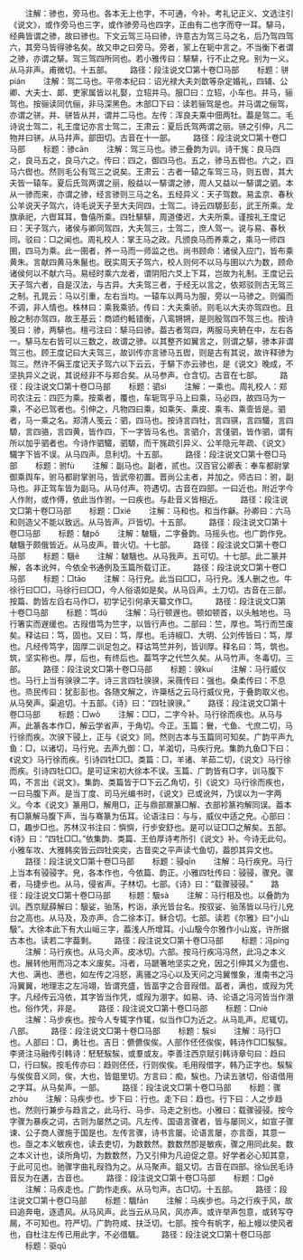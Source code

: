 <!-- { "loadSidebar": true } -->
　　注解：骖也，旁马也。各本无上也字，不可通，今补。考礼记正义、文选注引《说文》，或作旁马也三字，或作骖旁马也四字，正由有二也字而夺一耳。騑马，经典皆谓之骖，故曰骖也。下文云驾三马曰骖，许意古为驾三马之名，后乃驾四驾六，其旁马皆得骖名矣。故又申之曰旁马。旁者，冡上在轭中言之。不当衡下者谓之骖，亦谓之騑。驾三驾四所同也。若小雅传曰：騑騑，行不止之皃。别为一义。从马非声。甫微切。十五部。
　　路径：段注说文□第十卷□马部
　　标题：骈pián
　　注解：驾二马也。平帝本纪曰：诏光禄大夫刘歆等杂定婚礼，四辅、公卿、大夫士、郞、吏家属皆以礼娶，立轺并马。服□曰：立轺，小车也。并马，骊驾也。按骊读同伉俪，非马深黑色。木部□下曰：读若骊驾是也。并马谓之俪驾，亦谓之骈。并、骈皆从并，谓并二马也。左传：浑良夫乘中佃两牡。葢是驾二。毛诗说士驾二，礼王度记亦言士驾二，王肃云：夏后氏驾两谓之丽。骈之引伸，凡二物并曰骈。从马幷声。部田切。古音在十一部。
　　路径：段注说文□第十卷□马部
　　标题：骖cān
　　注解：驾三马也。骖三叠韵为训。诗干旄：良马四之，良马五之，良马六之。传曰：四之，御四马也。五之，骖马五辔也。六之，四马六辔也。然则毛公有驾三之说矣。王肃云：古者一辕之车驾三马，则五辔，其大夫皆一辕车。夏后氏驾两谓之丽，殷益以一騑谓之骖，周人又益以一騑谓之驷。本从一骖而来，亦谓之骖，经言骖则三马之名。五经异义：天子驾数。易孟京、春秋公羊说天子驾六，诗毛说天子至大夫同四，士驾二。诗云四騵彭彭，武王所乘。龙旗承祀，六辔耳耳，鲁僖所乘。四牡騑騑，周道倭迟，大夫所乘。谨按礼王度记曰：天子驾六，诸侯与卿同驾四，大夫驾三，士驾二，庶人驾一。说与易、春秋同。驳曰：□之闻也。周礼校人：掌王马之政。凡颁良马而养乘之，乘马一师四圉，四马为乘。此一圉者，养一马而一师监之也。尚书顾命：诸侯入应门，皆布乘黄朱。言献四黄马朱鬣也。旣实周天子驾六，校人则何不以马与圉以六为数，顾命诸侯何以不献六马。易经时乘六龙者，谓阴阳六爻上下耳，岂故为礼制。王度记云天子驾六者，自是汉法，与古异。大夫驾三者，于经无以言之，依郑驳则古无驾三之制。孔晁云：马以引重，左右当均。一辕车以两马为服，旁以一马骖之。则偏而不调，非人情也。株林曰：乘我乘骄。传曰：大夫乘骄。则毛以大夫亦驾四也。且殷之制亦驾四，故王基云：商颂约軧错衡，八鸾锵锵，是则殷驾四不驾三也。按诗笺曰：骖，两騑也。檀弓注曰：騑马曰骖。葢古者驾四，两服马夹辀在中，左右各一。騑马左右皆可以三数之，故谓之骖。以其整齐如翼言之，则谓之騑，骖本非谓驾三也。顾王度记曰大夫驾三，故训传亦言骖马五辔，则是古有其说，故许释骖为驾三。然许不偁王度记天子驾六以下云云，于騑下亦云骖也，是《说文》晚成，不坚执异义之说，其说经非不与郑合矣。从马参声。仓含切。古音在七部。
　　路径：段注说文□第十卷□马部
　　标题：驷sì
　　注解：一乘也。周礼校人：郑司农注云：四匹为乘。按乘者，覆也，车轭驾乎马上曰乘，马必四，故四马为一乘，不必已驾者也。引伸之，凡物四曰乘，如乘矢、乘皮、乘韦、乘壸皆是。驷者，马一乘之名。郑清人笺云：驷，四马也。按诗言四牡，言四骐，言四驖，言四騵，言四骆，言四黄，皆作四，下一字皆马名也。言驷介，言俴驷，皆作驷，谓有所以加乎驷者也。今诗作驷驖，驷騵，而干旄疏引异义、公羊隐元年疏、《说文》驖字下皆不误。从马四声。息利切。十五部。
　　路径：段注说文□第十卷□马部
　　标题：驸fù
　　注解：副马也。副者，贰也。汉百官公卿表：奉车都尉掌御乘舆车，驸马都尉掌驸马，皆武帝初置。晋尚公主者，并加之。师古曰：驸，副马也。非正驾车皆为副马。从马付声。符遇切。古音在四部。一曰近也。附近字今人作附，或作傅，依此当作驸。一曰疾也。与赴音义皆相近。
　　路径：段注说文□第十卷□马部
　　标题：□xié
　　注解：马和也。和当作龢。孙卿曰：六马和则造父不能以致远。从马皆声。戸皆切。十五部。
　　路径：段注说文□第十卷□马部
　　标题：駊pǒ
　　注解：駊騀，二字叠韵。马摇头也。也广韵作皃。駊騀于颇俄皆近。从马皮声。普火切。十七部。
　　路径：段注说文□第十卷□马部
　　标题：騀ě
　　注解：駊騀也。从马我声。五可切。十七部。此二篆并解，各本讹舛，今依全书通例及玉篇所载订正。
　　路径：段注说文□第十卷□马部
　　标题：□tāo
　　注解：马行皃。此当曰□□，马行皃。浅人删之也。牛徐行曰□□，马徐行曰□□，今人俗语如是矣。从马舀声。土刀切。古音在三部。按篇、韵皆左舀右马作□，初学记引何承天纂文作□。
　　路径：段注说文□第十卷□马部
　　标题：笃dǔ
　　注解：马行顿遟也。顿如顿首，以头触地也。马行箸实而遟缓也。古叚借笃为竺字，以皆行声也。二部曰：竺，厚也。笃行而竺废矣。释诂曰：笃，固也。又曰：笃，厚也。毛诗椒□、大明、公刘传皆曰：笃，厚也。凡经传笃字，固厚二训足包之。释诂笃竺并列，皆训厚。释名曰：笃，筑也。筑，坚实称也。厚，后也，有终后也。葢笃字之代竺久矣。从马竹声。冬毒切。三部。
　　路径：段注说文□第十卷□马部
　　标题：骙kuí
　　注解：马行威仪也。马行上当有骙骙二字。诗三言四牡骙骙，采薇传曰：强也。桑柔传曰：不息也。烝民传曰：犹彭彭也。各随文解之，许檃栝之云马行威仪皃，于叠韵取义也。从马癸声。渠追切。十五部。《诗》曰：“四牡骙骙。”
　　路径：段注说文□第十卷□马部
　　标题：□wò
　　注解：□□，二字今补。马行徐而疾也。从马与声。此篆各本作□，解云学省声，于角切。今正。玉篇：鸒，弋鱼、弋庶二切，马行徐而疾。次骙下骎上，正与《说文》同。然则古本与玉篇同可知矣。广韵平声九鱼：□，以诸切，马行皃。去声九御：□，羊洳切，马疾行皃。集韵九鱼□下曰：《说文》马行徐而疾。引诗四牡□□。类篇：□，羊诸、羊茹二切，《说文》马行徐而疾。引诗四牡□□。是可证宋初大徐本不误。玉篇、广韵皆有□字，训马腹下鸣，不言出《说文》。集韵、类篇皆于□下云乙角切，引《说文》马行徐而疾也，一曰马腹下声。是当丁度、司马光编书时，《说文》已或讹舛，乃误以为一字两义。今本《说文》篆用□，解用□，正与鼎部鼏篆□解、衣部袗篆袀解同误。葢本有□篆解马腹下声，当与骞篆为伍耳。论语注曰：与与，威仪中适之皃。心部曰：□，趣步□也。苏林汉书注曰：懙懙，行步安舒也。是可以证□□之解矣。五部。《诗》曰：“四牡□□。”依集韵、类篇、王伯厚诗考所引《说文》补。今诗无此句。小雅车攻、大雅韩奕皆云四牡奕奕，古音奕之平声读弋鱼切，葢卽其异文也。
　　路径：段注说文□第十卷□马部
　　标题：骎qīn
　　注解：马行疾皃。马行上当本有骎骎字。皃，各本作也，今依篇、韵正。小雅四牡传曰：骎骎，骤皃。骤者，马捷步也。从马，侵省声。子林切。七部。《诗》曰：“载骤骎骎。”
　　路径：段注说文□第十卷□马部
　　标题：馺sà
　　注解：马行相及也。以叠韵为训。西京赋薛解曰：馺娑，骀荡，枍诣，承光皆台名。按驭娑、骀荡皆以马行儿皃台之高也。从马及，及亦声。合二徐本订。稣合切。七部。读若《尔雅》曰“小山馺”。大徐本此下有大山峘三字，葢浅人所增耳。小山馺今尔雅作小山岌，许所据古本也。读若二字葢剩。
　　路径：段注说文□第十卷□马部
　　标题：冯pínɡ
　　注解：马行疾也。从马仌声。皮冰切。六部。按马行疾冯冯然，此冯之本义也。展转他用而冯之本义废矣。冯者，马蹏箸地坚实之皃，因之引伸其义为盛也、大也、满也、懑也，如左传之冯怒，离骚之冯心以及天问之冯翼惟象，淮南书之冯冯翼翼，地理志之左冯翊，皆谓充盛，皆畐字之合音叚借。畐者，满也，或叚为凭字。凡经传云冯依，其字皆当作凭，或叚为淜字。如易、诗、论语之冯河皆当作淜也。俗作凭，非是。
　　路径：段注说文□第十卷□马部
　　标题：□niè
　　注解：马步疾也。按今人专辄字作辄，似当作□为近之。从马耴声。尼辄切。八部。
　　路径：段注说文□第十卷□马部
　　标题：騃sì
　　注解：马行□也。人部曰：□，勇壮也。吉日：儦儦俟俟。人部作伾伾俟俟，韩诗作□□騃騃。李贤注马融传引韩诗：駓駓騃騃，或羣或友。李善注西京赋引韩诗章句曰：趋曰□，行曰騃。按毛传亦曰：趋则伾伾，行则俟俟。毛用叚借字，韩乃正字也。騃騃与俟俟音义同，俟，大也，皆鉏里切。方言曰：痴，騃也。乃读五骇切，俗语借用之字耳。从马矣声。一部。
　　路径：段注说文□第十卷□马部
　　标题：骤zhòu
　　注解：马疾步也。步下曰：行也。走下曰：趋也。行下曰：人之步趋也。然则行兼步与趋言之，此马行、马步、马走之别也。小雅曰：载骤骎骎。按今字骤为暴疾之词，古则为屡然之词。凡左传、国语言骤者，皆与屡同义，如宣子骤谏、公子商人骤施于国是也。左传言骤，诗书言屡。论语言屡，亦言亟，其意一也。亟之本义敏疾也，读去吏切，为数数然。数数然卽是敏疾，骤之用同此矣。数之本义计也，读所角切，为数数然，乃又引伸为凡迫促之意。好学者必心知其意，于此可见也。驰骤字曲礼叚驺为之。从马聚声。鉏又切。古音在四部。徐仙民毛诗音反为在遘，古音也。
　　路径：段注说文□第十卷□马部
　　标题：□ɡě
　　注解：马疾走也。广韵作走疾。从马匄声。古□切。十五部。
　　路径：段注说文□第十卷□马部
　　标题：颿fān
　　注解：马疾步也。马之行疾于风，故曰追奔电，逐遗风。从马风声。此当云从马风，风亦声。或许举声包意，或转写夺屚，不可知也。符严切。广韵符咸、扶泛切。七部。按今有帆字，船上幔以使风者也，自杜注左传已用此字，不必借颿。
　　路径：段注说文□第十卷□马部
　　标题：驱qū
